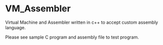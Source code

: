# VM_Assembler
Virtual Machine and Assembler written in c++ to accept custom assembly language.

Please see sample C program and assembly file to test program.

